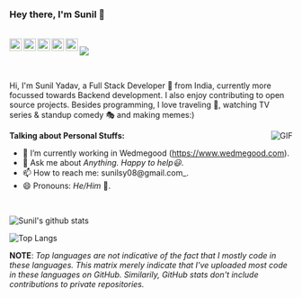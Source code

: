 ### Hey there, I'm Sunil 👋

<br/>

<a href="https://www.linkedin.com/in/sunil-yadav-163564147/">
  <img align="left" alt="Sunil's LinkedIN" width="22px" src="https://cdn.jsdelivr.net/npm/simple-icons@v3/icons/linkedin.svg" />
</a>
<a href="https://t.me/sunilsy08">
  <img align="left" alt="Sunil's Telegram" width="22px" src="https://cdn.jsdelivr.net/npm/simple-icons@v3/icons/telegram.svg" />
</a>
<a href="https://leetcode.com/sunilsy08/">
  <img align="left" alt="Sunil's Leetcode" width="22px" src="https://cdn.jsdelivr.net/npm/simple-icons@v3/icons/leetcode.svg" />
</a>
<a href="https://www.hackerrank.com/sunilsy08">
  <img align="left" alt="Sunil's Leetcode" width="22px" src="https://cdn.jsdelivr.net/npm/simple-icons@3.4.1/icons/hackerrank.svg" />
</a>
<a href="https://www.facebook.com/sunil.yadav.02/">
  <img align="left" alt="Sunil's Lichess" width="22px" src="https://cdn.jsdelivr.net/npm/simple-icons@3.4.1/icons/facebook.svg" />
</a>

![](https://komarev.com/ghpvc/?username=sunilsy08)

<br/>

Hi, I'm Sunil Yadav, a Full Stack Developer 🚀 from India, currently more focussed towards Backend development. I also enjoy contributing to open source projects. Besides programming, I love traveling 🌄, watching TV series & standup comedy 🎭 and making memes:)

  <img align="right" alt="GIF" src="https://media.giphy.com/media/836HiJc7pgzy8iNXCn/giphy.gif" />

**Talking about Personal Stuffs:**

- 🔭 I’m currently working in Wedmegood (https://www.wedmegood.com).
- 💬 Ask me about _Anything. Happy to help😃_.
- 📫 How to reach me: sunilsy08@gmail.com_.
- 😄 Pronouns: _He/Him_ 🤗.

<br/>

![Sunil's github stats](https://github-readme-stats.vercel.app/api?username=sunilsy08&count_private=true&show_icons=true&theme=radical)

![Top Langs](https://github-readme-stats.vercel.app/api/top-langs/?username=sunilsy08&layout=compact&theme=radical)

**NOTE**: _Top languages are not indicative of the fact that I mostly code in these languages. This matrix merely indicate that I've uploaded most code in these languages on GitHub. Similarily, GitHub stats don't include contributions to private repositories._
